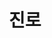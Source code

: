 ---
title: "진로"
type: "page"

view: masonry

banner:
  caption: 'Image credit: [**Unsplash**](https://unsplash.com/)'
  image: 'stock.jpg'

---